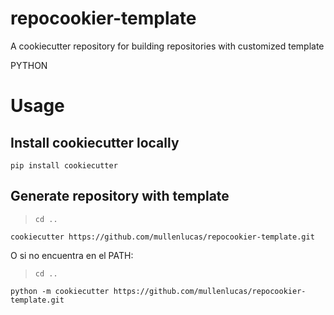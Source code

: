 # repocookier-template
A cookiecutter repository for building repositories with customized template

PYTHON

# Usage

## Install cookiecutter locally

```
pip install cookiecutter
```

## Generate repository with template

> `cd ..`

```
cookiecutter https://github.com/mullenlucas/repocookier-template.git
```

O si no encuentra en el PATH:

> `cd ..`
```
python -m cookiecutter https://github.com/mullenlucas/repocookier-template.git
```
